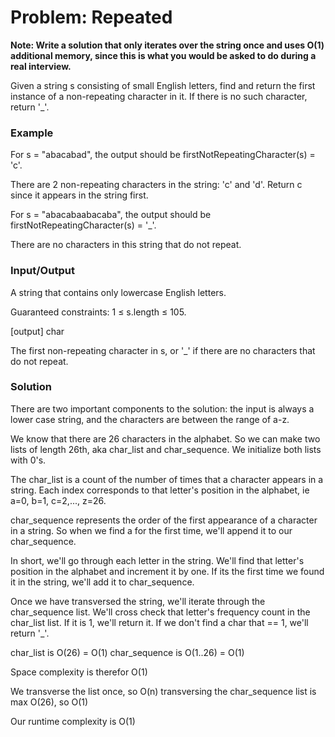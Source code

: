 # Problem: Repeated 

**Note: Write a solution that only iterates over the string once and uses O(1) additional memory, since this is what you would be asked to do during a real interview.**

Given a string s consisting of small English letters, find and return the first instance of a non-repeating character in it. If there is no such character, return '_'.

### Example

For s = "abacabad", the output should be
firstNotRepeatingCharacter(s) = 'c'.

There are 2 non-repeating characters in the string: 'c' and 'd'. Return c since it appears in the string first.

For s = "abacabaabacaba", the output should be
firstNotRepeatingCharacter(s) = '_'.

There are no characters in this string that do not repeat.

### Input/Output



A string that contains only lowercase English letters.

Guaranteed constraints:
1 ≤ s.length ≤ 105.

[output] char

The first non-repeating character in s, or '_' if there are no characters that do not repeat.


### Solution

There are two important components to the solution: the input is always a lower case string, and the characters are between the range of a-z.

We know that there are 26 characters in the alphabet. So we can make two lists of length 26th, aka char_list and char_sequence. We initialize both lists with 0's.

The char_list is a count of the number of times that a character appears in a string. Each index corresponds to that letter's position in the alphabet, ie a=0, b=1, c=2,..., z=26. 

char_sequence represents the order of the first appearance of a character in a string. So when we find a for the first time, we'll append it to our char_sequence.

In short, we'll go through each letter in the string. We'll find that letter's position in the alphabet and increment it by one. If its the first time we found it in the string, we'll add it to char_sequence.

Once we have transversed the string, we'll iterate through the char_sequence list. We'll cross check that letter's frequency count in the char_list list. If it is 1, we'll return it. If we don't find a char that == 1, we'll return '_'.

char_list is O(26) = O(1)
char_sequence is O(1..26)  = O(1)

Space complexity is therefor O(1)

We transverse the list once, so O(n)
transversing the char_sequence list is max O(26), so O(1)

Our runtime complexity is O(1)